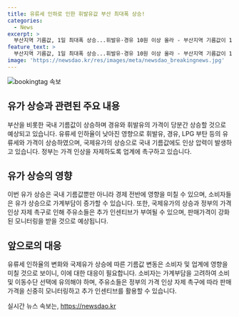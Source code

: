 ```yaml
---
title: 유류세 인하로 인한 휘발유값 부산 최대폭 상승!
categories:
  - News
excerpt: >
  부산지역 기름값, 1일 최대폭 상승...휘발유·경유 10원 이상 올라 - 부산지역 기름값이 1일에 가장 큰 상승 폭을 기록했다. 휘발유와 경유 모두 10원 이상 올랐으며, 국제유가 상승과 유류세 인하율 감소 등으로 당분간 기름값 부담이 예상된다. 국내외 유가 상승으로 경유 및 휘발유 평균가도 상승했으며, 정부는 주유소에 가격 인상 자제를 촉구하며 모니터링을 강화할 계획이다.
feature_text: >
  부산지역 기름값, 1일 최대폭 상승...휘발유·경유 10원 이상 올라 - 부산지역 기름값이 1일에 가장 큰 상승 폭을 기록했다. 휘발유와 경유 모두 10원 이상 올랐으며, 국제유가 상승과 유류세 인하율 감소 등으로 당분간 기름값 부담이 예상된다. 국내외 유가 상승으로 경유 및 휘발유 평균가도 상승했으며, 정부는 주유소에 가격 인상 자제를 촉구하며 모니터링을 강화할 계획이다.
image: 'https://newsdao.kr/res/images/meta/newsdao_breakingnews.jpg'
---
```


<p><img src="https://newsdao.kr/res/images/meta/newsdao_breakingnews.jpg" alt="bookingtag 속보" /></p>

<h2 data-ke-size="size26">유가 상승과 관련된 주요 내용</h2>

<p data-ke-size="size16">부산을 비롯한 국내 기름값이 상승하며 경유와 휘발유의 가격이 당분간 상승할 것으로 예상되고 있습니다. 유류세 인하율이 낮아진 영향으로 휘발유, 경유, LPG 부탄 등의 유류세와 가격이 상승하였으며, 국제유가의 상승으로 국내 기름값에도 인상 압력이 발생하고 있습니다. 정부는 가격 인상을 자제하도록 업계에 촉구하고 있습니다.</p>

<h2 data-ke-size="size26">유가 상승의 영향</h2>

<p data-ke-size="size16">이번 유가 상승은 국내 기름값뿐만 아니라 경제 전반에 영향을 미칠 수 있으며, 소비자들은 유가 상승으로 가계부담이 증가할 수 있습니다. 또한, 국제유가의 상승과 정부의 가격 인상 자제 촉구로 인해 주유소들은 추가 인센티브가 부여될 수 있으며, 판매가격이 강화된 모니터링을 받을 것으로 예상됩니다.</p>

<h2 data-ke-size="size26">앞으로의 대응</h2>

<p data-ke-size="size16">유류세 인하율의 변화와 국제유가 상승에 따른 기름값 변동은 소비자 및 업계에 영향을 미칠 것으로 보이니, 이에 대한 대응이 필요합니다. 소비자는 가계부담을 고려하여 소비 및 이동수단 선택에 유의해야 하며, 주유소들은 정부의 가격 인상 자제 촉구에 따라 판매가격을 신중히 모니터링하고 추가 인센티브를 활용할 수 있습니다.</p>
실시간 뉴스 속보는, <a href="https://newsdao.kr" rel="dofollow">https://newsdao.kr</a>


